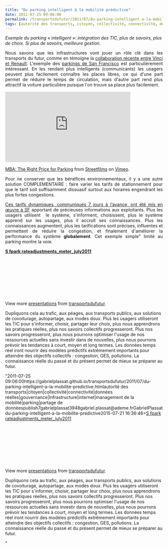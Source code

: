 ```yaml
---
title: "Du parking intelligent à la mobilité prédictive"
date: 2011-07-25 09:06:00
permalink: /transportsdufutur/2011/07/du-parking-intelligent-a-la-mobilite-predictive.html
tags: [autorité des transports, citoyen, collectivité, connectivité, données réelles, gouvernance, Infrastructure, internet, management de la mobilité, parking, partage de données]
---
```


<p><em>Exemple du parking « intelligent »: intégration des TIC, plus de savoirs, plus de choix. Si plus de savoirs, meilleure gestion.</em></p> <p style="text-align: justify;">Nous savons que les infrastructures vont jouer un rôle clé dans les transports du futur, comme en témoigne la <a href="http://bit.ly/oi77MD">collaboration récente entre Vinci et Renault</a>. L'exemple des <a href="http://sfpark.org/2011/07/11/sfmta-announces-first-sfpark-rate-adjustments/">parkings de San Francisco</a> est particulièrement intéressant. En les rendant plus intelligents (communicants) les usagers peuvent plus facilement connaître les places libres, ce qui d'une part permet de réduire le temps de circulation, mais d'autre part rend plus attractif la voiture particulière puisque l'on trouve sa place plus facilement. </p> <p style="text-align: justify;"><iframe frameborder="0" height="225" src="http://player.vimeo.com/video/22610428?title=0&byline=0&portrait=0&color=9086c0" width="400"></iframe></p> <p style="text-align: justify;"><a href="http://vimeo.com/22610428">MBA: The Right Price for Parking</a> from <a href="http://vimeo.com/streetfilms">Streetfilms</a> on <a href="http://vimeo.com">Vimeo</a>.</p> <p style="text-align: justify;">Pour ne conserver que les bénéfices environnementaux, il y a une autre solution COMPLEMENTAIRE : faire varier les tarifs de stationnement pour que le tarif soit suffisamment dissuasif surtout aux horaires engendrant les plus fortes congestions.</p>   <!--more-->   <p style="text-align: justify;"><a href="http://sfpark.org/how-it-works/pricing/">Ces tarifs dynamiques, communiqués 7 jours à l’avance, ont été mis en œuvre à SF</a> apportant de précieuses informations aux exploitants. Plus les usagers utilisent  le système, s'informent, choisissent, plus le système apprend sur les usages, plus il accroît ses connaissances. Plus les connaissances augmentent, plus les tarifications sont précises, influentes et permettent de réduire la congestion, et finalement d'améliorer la performance du système <strong>globalement</strong>. Cet exemple simple" limité au parking montre la voie. </p> <div id=""__ss_8595044"" style=""text-align: justify width: 425px><strong style=""display: block margin: 12px 0 4px><a href=""http://www.slideshare.net/transportsdufutur/s-fpark-rateadjustmentsmeterjuly2011"" title=""S fpark rateadjustments_meter_july2011"">S fpark rateadjustments_meter_july2011</a></strong> <object data=""http://static.slidesharecdn.com/swf/ssplayer2.swf?doc=sfparkrateadjustmentsmeterjuly2011-110714080230-phpapp02&stripped_title=s-fpark-rateadjustmentsmeterjuly2011&userName=transportsdufutur"" height=""355"" id=""__sse8595044"" type=""application/x-shockwave-flash"" width=""425""> <param name=""data"" value=""http://static.slidesharecdn.com/swf/ssplayer2.swf?doc=sfparkrateadjustmentsmeterjuly2011-110714080230-phpapp02&stripped_title=s-fpark-rateadjustmentsmeterjuly2011&userName=transportsdufutur"" /> <param name=""allowFullScreen"" value=""true"" /> <param name=""allowScriptAccess"" value=""always"" /> <param name=""src"" value=""http://static.slidesharecdn.com/swf/ssplayer2.swf?doc=sfparkrateadjustmentsmeterjuly2011-110714080230-phpapp02&stripped_title=s-fpark-rateadjustmentsmeterjuly2011&userName=transportsdufutur"" /> <param name=""name"" value=""__sse8595044"" /> <param name=""allowfullscreen"" value=""true"" /> </object> <div style=""padding: 5px 0 12px>View more <a href=""http://www.slideshare.net/"">presentations</a> from <a href=""http://www.slideshare.net/transportsdufutur"">transportsdufutur</a>.</div> </div> <p style=""text-align: justify>Dupliquons cela au trafic, aux péages, aux transports publics, aux solutions de covoiturage, autopartage, aux modes doux. Plus les usagers utiliseront les TIC pour s'informer, choisir, partager leur choix, plus nous apprendrons les pratiques réelles, plus nos savoirs collectifs progresseront. Plus nos savoirs progresseront, plus nous pourrons optimiser l'usage de nos ressources actuelles sans investir dans de nouvelles, plus nous pourrons prévoir les tendances à court, moyen et long termes. Les données temps réel iront nourrir des modèles prédictifs extrêmement importants pour atteindre des objectifs collectifs : congestion, GES, pollutions. La connaissance réelle du passé et du présent permet de mieux se préparer au futur.</p>"2011-07-25 09:06:00https://gabrielplassat.github.io/transportsdufutur/2011/07/du-parking-intelligent-a-la-mobilite-predictive.htmlautorité des transports|citoyen|collectivité|connectivité|données réelles|gouvernance|Infrastructure|internet|management de la mobilité|parking|partage de donnéespublish7gabrielplassat3948gabriel.plassat@ademe.frGabrielPlassatdu-parking-intelligent-a-la-mobilite-predictive2015-07-21 16:36:46><a href=""http://www.slideshare.net/transportsdufutur/s-fpark-rateadjustmentsmeterjuly2011"" title=""S fpark rateadjustments_meter_july2011"">S fpark rateadjustments_meter_july2011</a></strong> <object data=""http://static.slidesharecdn.com/swf/ssplayer2.swf?doc=sfparkrateadjustmentsmeterjuly2011-110714080230-phpapp02&stripped_title=s-fpark-rateadjustmentsmeterjuly2011&userName=transportsdufutur"" height=""355"" id=""__sse8595044"" type=""application/x-shockwave-flash"" width=""425""> <param name=""data"" value=""http://static.slidesharecdn.com/swf/ssplayer2.swf?doc=sfparkrateadjustmentsmeterjuly2011-110714080230-phpapp02&stripped_title=s-fpark-rateadjustmentsmeterjuly2011&userName=transportsdufutur"" /> <param name=""allowFullScreen"" value=""true"" /> <param name=""allowScriptAccess"" value=""always"" /> <param name=""src"" value=""http://static.slidesharecdn.com/swf/ssplayer2.swf?doc=sfparkrateadjustmentsmeterjuly2011-110714080230-phpapp02&stripped_title=s-fpark-rateadjustmentsmeterjuly2011&userName=transportsdufutur"" /> <param name=""name"" value=""__sse8595044"" /> <param name=""allowfullscreen"" value=""true"" /> </object> <div style=""padding: 5px 0 12px>View more <a href=""http://www.slideshare.net/"">presentations</a> from <a href=""http://www.slideshare.net/transportsdufutur"">transportsdufutur</a>.</div> </div> <p style=""text-align: justify>Dupliquons cela au trafic, aux péages, aux transports publics, aux solutions de covoiturage, autopartage, aux modes doux. Plus les usagers utiliseront les TIC pour s'informer, choisir, partager leur choix, plus nous apprendrons les pratiques réelles, plus nos savoirs collectifs progresseront. Plus nos savoirs progresseront, plus nous pourrons optimiser l'usage de nos ressources actuelles sans investir dans de nouvelles, plus nous pourrons prévoir les tendances à court, moyen et long termes. Les données temps réel iront nourrir des modèles prédictifs extrêmement importants pour atteindre des objectifs collectifs : congestion, GES, pollutions. La connaissance réelle du passé et du présent permet de mieux se préparer au futur.</p>"
